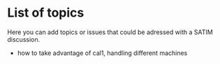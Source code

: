 # List of topics 

Here you can add topics or issues that could be adressed with a SATIM discussion.

  - how to take advantage of cal1, handling different machines

